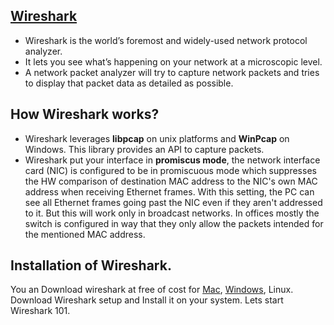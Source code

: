 ## [Wireshark](https://www.wireshark.org/)
- Wireshark is the world’s foremost and widely-used network protocol analyzer. 
- It lets you see what’s happening on your network at a microscopic level.
- A network packet analyzer will try to capture network packets and tries to display that packet data as detailed as possible.

## How Wireshark works?

- Wireshark leverages **libpcap** on unix platforms and  **WinPcap** on Windows. This library provides an API to capture packets.
- Wireshark put your interface in **promiscus mode**, the network interface card (NIC) is configured to be in promiscuous mode which         suppresses the HW comparison of destination MAC address to the NIC's own MAC address when receiving Ethernet frames. With this setting,   the PC can see all Ethernet frames going past the NIC even if they aren't addressed to it.
  But this will work only in broadcast networks. In offices mostly the switch is configured in way that they only allow the packets         intended for the mentioned MAC address.
  
## Installation of Wireshark.
You an Download wireshark at free of cost for [Mac](https://2.na.dl.wireshark.org/osx/Wireshark%202.2.6%20Intel%2064.dmg), [Windows](https://2.na.dl.wireshark.org/win32/Wireshark-win32-2.2.6.exe), Linux.
Download Wireshark setup and Install it on your system.
Lets start Wireshark 101.



